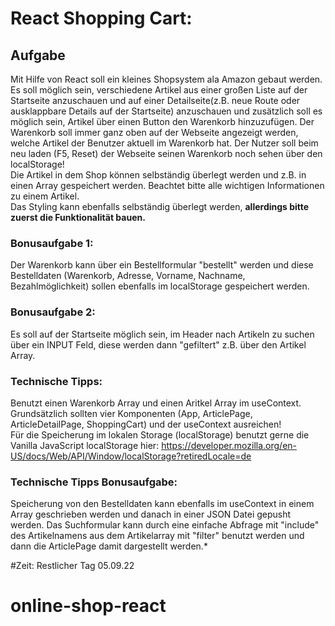 # React Shopping Cart:

## Aufgabe
Mit Hilfe von React soll ein kleines Shopsystem ala Amazon gebaut werden. Es soll möglich sein, verschiedene Artikel aus einer großen Liste auf der Startseite anzuschauen und auf einer Detailseite(z.B. neue Route oder ausklappbare Details auf der Startseite) anzuschauen und zusätzlich soll es möglich sein, Artikel über einen Button den Warenkorb hinzuzufügen.
Der Warenkorb soll immer ganz oben auf der Webseite angezeigt werden, welche Artikel der Benutzer aktuell im Warenkorb hat. Der Nutzer soll beim neu laden (F5, Reset) der Webseite seinen Warenkorb noch sehen über den localStorage!  
Die Artikel in dem Shop können selbständig überlegt werden und z.B. in einen Array gespeichert werden. Beachtet bitte alle wichtigen Informationen zu einem Artikel.   
Das Styling kann ebenfalls selbständig überlegt werden, **allerdings bitte zuerst die Funktionalität bauen.**


### Bonusaufgabe 1:
Der Warenkorb kann über ein Bestellformular "bestellt" werden und diese Bestelldaten (Warenkorb, Adresse, Vorname, Nachname, Bezahlmöglichkeit) sollen ebenfalls im localStorage gespeichert werden.  


### Bonusaufgabe 2:
Es soll auf der Startseite möglich sein, im Header nach Artikeln zu suchen über ein INPUT Feld, diese werden dann "gefiltert" z.B. über den Artikel Array.  

### Technische Tipps:
Benutzt einen Warenkorb Array und einen Aritkel Array im useContext. Grundsätzlich sollten vier Komponenten (App, ArticlePage, ArticleDetailPage, ShoppingCart) und der useContext ausreichen!  
Für die Speicherung im lokalen Storage (localStorage) benutzt gerne die Vanilla JavaScript localStorage hier: https://developer.mozilla.org/en-US/docs/Web/API/Window/localStorage?retiredLocale=de  

### Technische Tipps Bonusaufgabe:
Speicherung von den Bestelldaten kann ebenfalls im useContext in einem Array geschrieben werden und danach in einer JSON Datei gepusht werden. Das Suchformular kann durch eine einfache Abfrage mit "include" des Artikelnamens aus dem Artikelarray mit "filter" benutzt werden und dann die ArticlePage damit dargestellt werden.*  


#Zeit: Restlicher Tag 05.09.22
# online-shop-react

